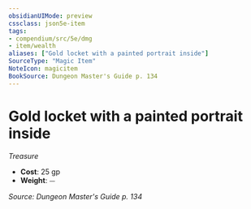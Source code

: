 ```yaml
---
obsidianUIMode: preview
cssclass: json5e-item
tags:
- compendium/src/5e/dmg
- item/wealth
aliases: ["Gold locket with a painted portrait inside"]
SourceType: "Magic Item"
NoteIcon: magicitem
BookSource: Dungeon Master's Guide p. 134
---
```

# Gold locket with a painted portrait inside
*Treasure*  

- **Cost**: 25 gp
- **Weight**: ⏤

*Source: Dungeon Master's Guide p. 134*